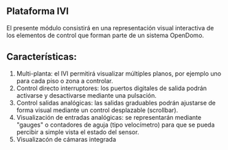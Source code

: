 
## Plataforma IVI 
 
 El presente módulo consistirá en una representación visual interactiva de los
 elementos de control que forman parte de un sistema OpenDomo.
 
 Características:
 ----------------
 
 1. Multi-planta: el IVI permitirá visualizar múltiples planos, por ejemplo 
    uno para cada piso o zona a controlar. 
 2. Control directo interruptores: los puertos digitales de salida podrán 
    activarse y desactivarse mediante una pulsación.
 3. Control salidas analógicas: las salidas graduables podrán ajustarse de 
    forma visual mediante un control desplazable (scrollbar).
 4. Visualización de entradas analógicas: se representarán mediante "gauges"
    o contadores de aguja (tipo velocímetro) para que se pueda percibir a
    simple vista el estado del sensor.
 5. Visualizacón de cámaras integrada
